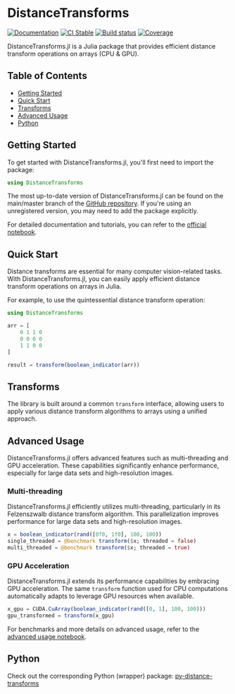 # DistanceTransforms

[![Documentation][docs-img]][docs-url]
[![CI Stable][ci-img]][ci-url]
[![Build status][buildkite-img]][buildkite-url]
[![Coverage][cov-img]][cov-url]

DistanceTransforms.jl is a Julia package that provides efficient distance transform operations on arrays (CPU & GPU).

## Table of Contents

- [Getting Started](#getting-started)
- [Quick Start](#quick-start)
- [Transforms](#transforms)
- [Advanced Usage](#advanced-usage)
- [Python](#python)

## Getting Started

To get started with DistanceTransforms.jl, you'll first need to import the package:

```julia
using DistanceTransforms
```

The most up-to-date version of DistanceTransforms.jl can be found on the main/master branch of the [GitHub repository](https://github.com/Dale-Black/DistanceTransforms.jl). If you're using an unregistered version, you may need to add the package explicitly.

For detailed documentation and tutorials, you can refer to the [official notebook](https://glassnotebook.io/r/DxnIPJnIqpEqiQnJgqiBP/index.jl).

## Quick Start

Distance transforms are essential for many computer vision-related tasks. With DistanceTransforms.jl, you can easily apply efficient distance transform operations on arrays in Julia.

For example, to use the quintessential distance transform operation:

```julia
using DistanceTransforms

arr = [
    0 1 1 0
    0 0 0 0
    1 1 0 0
]

result = transform(boolean_indicator(arr))
```

## Transforms

The library is built around a common `transform` interface, allowing users to apply various distance transform algorithms to arrays using a unified approach.

## Advanced Usage

DistanceTransforms.jl offers advanced features such as multi-threading and GPU acceleration. These capabilities significantly enhance performance, especially for large data sets and high-resolution images.

### Multi-threading

DistanceTransforms.jl efficiently utilizes multi-threading, particularly in its Felzenszwalb distance transform algorithm. This parallelization improves performance for large data sets and high-resolution images.

```julia
x = boolean_indicator(rand([0f0, 1f0], 100, 100))
single_threaded = @benchmark transform($x; threaded = false)
multi_threaded = @benchmark transform($x; threaded = true)
```

### GPU Acceleration

DistanceTransforms.jl extends its performance capabilities by embracing GPU acceleration. The same `transform` function used for CPU computations automatically adapts to leverage GPU resources when available.

```julia
x_gpu = CUDA.CuArray(boolean_indicator(rand([0, 1], 100, 100)))
gpu_transformed = transform(x_gpu)
```

For benchmarks and more details on advanced usage, refer to the [advanced usage notebook](https://glassnotebook.io/r/DxnIPJnIqpEqiQnJgqiBP/index.jl).

## Python

Check out the corresponding Python (wrapper) package: [py-distance-transforms](https://github.com/MolloiLab/py-distance-transforms)


[docs-img]: https://img.shields.io/badge/docs-dev-blue.svg
[docs-url]: https://molloilab.github.io/DistanceTransforms.jl/

[ci-img]: https://github.com/MolloiLab/DistanceTransforms.jl/actions/workflows/CI.yml/badge.svg?branch=master
[ci-url]: https://github.com/MolloiLab/DistanceTransforms.jl/actions/workflows/CI.yml

[buildkite-img]: https://badge.buildkite.com/1509baa1122772e8ec377463a6c188753d35b8fcec300a658e.svg?branch=master
[buildkite-url]: https://buildkite.com/julialang/distancetransforms-dot-jl

[cov-img]: https://codecov.io/gh/MolloiLab/DistanceTransforms.jl/branch/master/graph/badge.svg
[cov-url]: https://codecov.io/gh/MolloiLab/DistanceTransforms.jl

[nightly-img]: https://github.com/MolloiLab/DistanceTransforms.jl/actions/workflows/Nightly.yml/badge.svg?branch=master
[nightly-url]: https://github.com/MolloiLab/DistanceTransforms.jl/actions/workflows/Nightly.yml
